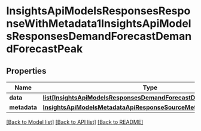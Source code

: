 # InsightsApiModelsResponsesResponseWithMetadata1InsightsApiModelsResponsesDemandForecastDemandForecastPeak

## Properties
Name | Type | Description | Notes
------------ | ------------- | ------------- | -------------
**data** | [**list[InsightsApiModelsResponsesDemandForecastDemandForecastPeak]**](InsightsApiModelsResponsesDemandForecastDemandForecastPeak.md) |  | [optional] 
**metadata** | [**InsightsApiModelsMetadataApiResponseSourceMetadata**](InsightsApiModelsMetadataApiResponseSourceMetadata.md) |  | [optional] 

[[Back to Model list]](../README.md#documentation-for-models) [[Back to API list]](../README.md#documentation-for-api-endpoints) [[Back to README]](../README.md)

